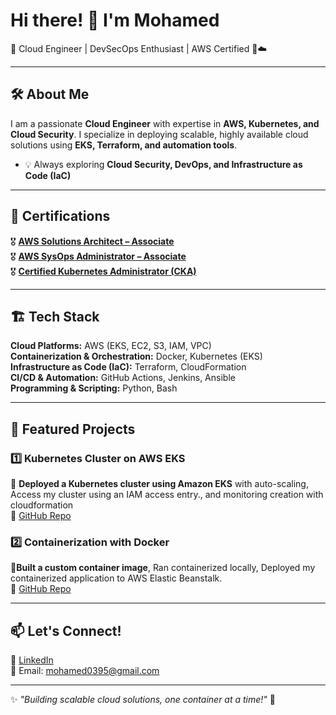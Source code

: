 # Hi there! 👋 I'm Mohamed 

🚀 Cloud Engineer | DevSecOps Enthusiast | AWS Certified 🔐☁️

---

## 🛠 About Me  
I am a passionate **Cloud Engineer** with expertise in **AWS, Kubernetes, and Cloud Security**. I specialize in deploying scalable, highly available cloud solutions using **EKS, Terraform, and automation tools**.

- 💡 Always exploring **Cloud Security, DevOps, and Infrastructure as Code (IaC)**

---

## 📜 Certifications  
🎖 [**AWS Solutions Architect – Associate**](https://www.credly.com/badges/cd639be7-63a3-40cc-8c35-55e1ff18717b/public_url)  
🎖 [**AWS SysOps Administrator – Associate**](https://www.credly.com/badges/11c74b83-3679-4748-b4a0-96bb952c44ad/public_url)  
🎖 [**Certified Kubernetes Administrator (CKA)**](https://www.credly.com/badges/760321ff-dd42-4a98-91de-7d306c99d6ed/public_url)  

---

## 🏗️ Tech Stack  
**Cloud Platforms:** AWS (EKS, EC2, S3, IAM, VPC)  
**Containerization & Orchestration:** Docker, Kubernetes (EKS)  
**Infrastructure as Code (IaC):** Terraform, CloudFormation  
**CI/CD & Automation:** GitHub Actions, Jenkins, Ansible  
**Programming & Scripting:** Python, Bash  

---

## 🚀 Featured Projects  
### **1️⃣ Kubernetes Cluster on AWS EKS**  
📌 **Deployed a Kubernetes cluster using Amazon EKS** with auto-scaling, Access my cluster using an IAM access entry., and monitoring creation with cloudformation  
🔗 [GitHub Repo](https://github.com/SecureCloudOps/KubernetesLab)

### **2️⃣ Containerization with Docker**  
🐳**Built a custom container image**, Ran containerized locally, Deployed my containerized application to AWS Elastic Beanstalk.  
🔗 [GitHub Repo](https://github.com/SecureCloudOps/DockerLab)

---

## 📫 Let's Connect!  
💼 [LinkedIn](https://www.linkedin.com/in/mohamed-mohamed-81a138a8/)  
📧 Email: mohamed0395@gmail.com  

---  
✨ _"Building scalable cloud solutions, one container at a time!"_ 🚀

